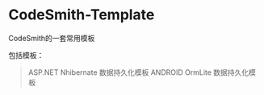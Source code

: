 CodeSmith-Template
==================

CodeSmith的一套常用模板

包括模板：<br/>
> ASP.NET Nhibernate 数据持久化模板
> ANDROID OrmLite 数据持久化模板

